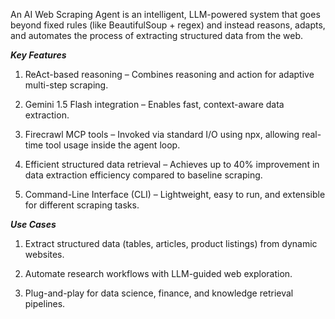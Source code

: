 An AI Web Scraping Agent is an intelligent, LLM-powered system that goes beyond fixed rules (like BeautifulSoup + regex) and instead reasons, adapts, and automates the process of extracting structured data from the web.

***Key Features***

1. ReAct-based reasoning – Combines reasoning and action for adaptive multi-step scraping.

2. Gemini 1.5 Flash integration – Enables fast, context-aware data extraction.

3. Firecrawl MCP tools – Invoked via standard I/O using npx, allowing real-time tool usage inside the agent loop.

4. Efficient structured data retrieval – Achieves up to 40% improvement in data extraction efficiency compared to baseline scraping.

5. Command-Line Interface (CLI) – Lightweight, easy to run, and extensible for different scraping tasks.


***Use Cases***

1. Extract structured data (tables, articles, product listings) from dynamic websites.

2. Automate research workflows with LLM-guided web exploration.

3. Plug-and-play for data science, finance, and knowledge retrieval pipelines.

